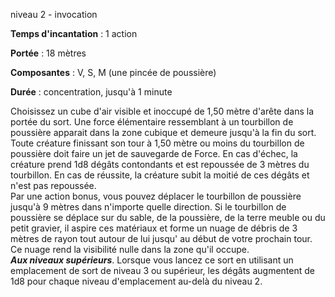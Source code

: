 niveau 2 - invocation

**Temps d'incantation** : 1 action

**Portée** : 18 mètres

**Composantes** : V, S, M (une pincée de poussière)

**Durée** : concentration, jusqu'à 1 minute

Choisissez un cube d'air visible et inoccupé de 1,50 mètre d'arête dans la portée du sort. Une force élémentaire ressemblant à un tourbillon de poussière apparait dans la zone cubique et demeure jusqu'à la fin du sort.  
Toute créature finissant son tour à 1,50 mètre ou moins du tourbillon de poussière doit faire un jet de sauvegarde de Force. En cas d'échec, la créature prend 1d8 dégâts contondants et est repoussée de 3 mètres du tourbillon. En cas de réussite, la créature subit la moitié de ces dégâts et n'est pas repoussée.  
Par une action bonus, vous pouvez déplacer le tourbillon de poussière jusqu'à 9 mètres dans n'importe quelle direction. Si le tourbillon de poussière se déplace sur du sable, de la poussière, de la terre meuble ou du petit gravier, il aspire ces matériaux et forme un nuage de débris de 3 mètres de rayon tout autour de lui jusqu' au début de votre prochain tour. Ce nuage rend la visibilité nulle dans la zone qu'il occupe.  
**_Aux niveaux supérieurs_**. Lorsque vous lancez ce sort en utilisant un emplacement de sort de niveau 3 ou supérieur, les dégâts augmentent de 1d8 pour chaque niveau d'emplacement au-delà du niveau 2.